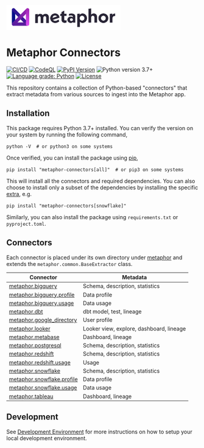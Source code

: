 <img src="./logo.png" width="300" />

# Metaphor Connectors

[![CI/CD](https://github.com/MetaphorData/connectors/actions/workflows/cicd.yml/badge.svg)](https://github.com/MetaphorData/connectors/actions/workflows/cicd.yml)
[![CodeQL](https://github.com/MetaphorData/connectors/workflows/CodeQL/badge.svg)](https://github.com/MetaphorData/connectors/actions/workflows/codeql-analysis.yml)
[![PyPI Version](https://img.shields.io/pypi/v/metaphor-connectors)](https://pypi.org/project/metaphor-connectors/)
![Python version 3.7+](https://img.shields.io/badge/python-3.7%2B-blue)
[![Language grade: Python](https://img.shields.io/lgtm/grade/python/g/MetaphorData/connectors.svg?logo=lgtm&logoWidth=18)](https://lgtm.com/projects/g/MetaphorData/connectors/context:python)
[![License](https://img.shields.io/github/license/MetaphorData/connectors)](https://github.com/MetaphorData/connectors/blob/master/LICENSE)

This repository contains a collection of Python-based "connectors" that extract metadata from various sources to ingest into the Metaphor app.

## Installation

This package requires Python 3.7+ installed. You can verify the version on your system by running the following command,

```shell
python -V  # or python3 on some systems
```

Once verified, you can install the package using [pip](https://docs.python.org/3/installing/index.html),

```shell
pip install "metaphor-connectors[all]"  # or pip3 on some systems
```

This will install all the connectors and required dependencies. You can also choose to install only a subset of the dependencies by installing the specific [extra](https://packaging.python.org/tutorials/installing-packages/#installing-setuptools-extras), e.g.

```shell
pip install "metaphor-connectors[snowflake]"
```

Similarly, you can also install the package using `requirements.txt` or `pyproject.toml`.

## Connectors

Each connector is placed under its own directory under [metaphor](./metaphor) and extends the `metaphor.common.BaseExtractor` class.

| Connector                                                          | Metadata                                    |
|--------------------------------------------------------------------|---------------------------------------------|  
| [metaphor.bigquery](metaphor/bigquery/README.md)                   | Schema, description, statistics             |
| [metaphor.bigquery.profile](metaphor/bigquery/profile/README.md)   | Data profile                                |
| [metaphor.bigquery.usage](metaphor/bigquery/usage/README.md)       | Data usage                                  |
| [metaphor.dbt](metaphor/dbt/README.md)                             | dbt model, test, lineage                    |
| [metaphor.google_directory](metaphor/google_directory/README.md)   | User profile                                |
| [metaphor.looker](metaphor/looker/README.md)                       | Looker view, explore, dashboard, lineage    |
| [metaphor.metabase](metaphor/metabase/README.md)                   | Dashboard, lineage                          |
| [metaphor.postgresql](metaphor/postgresql/README.md)               | Schema, description, statistics             |
| [metaphor.redshift](metaphor/redshift/README.md)                   | Schema, description, statistics             |
| [metaphor.redshift.usage](metaphor/redshift/usage/README.md)       | Usage                                       |
| [metaphor.snowflake](metaphor/snowflake/README.md)                 | Schema, description, statistics             |
| [metaphor.snowflake.profile](metaphor/snowflake/profile/README.md) | Data profile                                |
| [metaphor.snowflake.usage](metaphor/snowflake/usage/README.md)     | Data usage                                  |
| [metaphor.tableau](metaphor/tableau/README.md)                     | Dashboard, lineage                          |

## Development

See [Development Environment](docs/develop.md) for more instructions on how to setup your local development environment.
